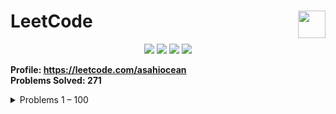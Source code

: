<h1>LeetCode<a href="https://leetcode.com/asahiocean"><img src="https://upload.wikimedia.org/wikipedia/commons/6/6c/Leetcode.svg" height="44" align="right"></a></h1>

<p align="center">
  <img src="https://img.shields.io/github/repo-size/asahiocean/LeetCode.svg">
  <img src="https://img.shields.io/github/commit-activity/y/asahiocean/LeetCode">
  <img src="https://img.shields.io/github/last-commit/asahiocean/LeetCode">
  <img src="https://tinyurl.com/yckwfb3f">
</p>

<b>Profile: https://leetcode.com/asahiocean</b><br>
<b>Problems Solved: 271</b>

<details><summary>Problems 1 – 100</summary><br>

| **Problem** | **Solution** |
|:--------|:--------:|
| [1. Two Sum][1] | [**OPEN**][1s] |
| [2. Add Two Numbers][2] | [**OPEN**][2s] |
| [3. Longest Substring Without Repeating Characters][3] | [**OPEN**][3s] |
| [4. Median of Two Sorted Arrays][4] | [**OPEN**][4s] |
| [5. Longest Palindromic Substring][5] | [**OPEN**][5s] |
| [6. Zigzag Conversion][6] | [**OPEN**][6s] |

</details>

<!-- URLs -->

<!-- 1 - 100 -->
[1]: https://leetcode.com/problems/two-sum/
[1s]: https://git.io/JMuOd
[2]: https://leetcode.com/problems/add-two-numbers/
[2s]: https://git.io/JMxOR
[3]: https://leetcode.com/problems/longest-substring-without-repeating-characters/
[3s]: https://git.io/JMp3q
[4]: https://leetcode.com/problems/median-of-two-sorted-arrays/
[4s]: https://git.io/JDU3A
[5]: https://leetcode.com/problems/longest-palindromic-substring/
[5s]: https://git.io/JDU8U
[6]: https://leetcode.com/problems/zigzag-conversion/
[6s]: https://git.io/JDUBn
